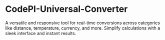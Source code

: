 # CodePI-Universal-Converter
A versatile and responsive tool for real-time conversions across categories like distance, temperature, currency, and more. Simplify calculations with a sleek interface and instant results.
